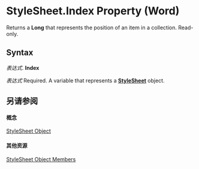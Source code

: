 
# StyleSheet.Index Property (Word)

Returns a  **Long** that represents the position of an item in a collection. Read-only.


## Syntax

 _表达式_. **Index**

 _表达式_ Required. A variable that represents a **[StyleSheet](5e576ff8-c458-f5bd-730d-9db827c4f76e.md)** object.


## 另请参阅


#### 概念


[StyleSheet Object](5e576ff8-c458-f5bd-730d-9db827c4f76e.md)
#### 其他资源


[StyleSheet Object Members](http://msdn.microsoft.com/library/74525a86-3ffd-bb87-fd53-5020f99a54ef%28Office.15%29.aspx)